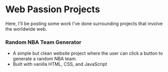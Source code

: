# Web Passion Projects

Here, I'll be posting some work I've done surrounding projects that involve the worldwide web.


### Random NBA Team Generator

- A simple but clean website project where the user can click a button to generate a random NBA team.
- Built with vanilla HTML, CSS, and JavaScript
